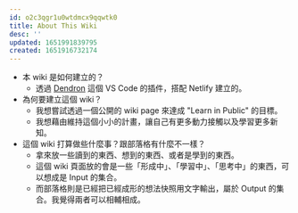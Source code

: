 ```yaml
---
id: o2c3qgr1u0wtdmcx9qqwtk0
title: About This Wiki
desc: ''
updated: 1651991839795
created: 1651916732174
---
```


- 本 wiki 是如何建立的？
	- 透過 [Dendron](https://www.dendron.so/) 這個 VS Code 的插件，搭配 Netlify 建立的。
- 為何要建立這個 wiki？
	- 我想嘗試透過一個公開的 wiki page 來達成 "Learn in Public" 的目標。
    - 我想藉由維持這個小小的計畫，讓自己有更多動力接觸以及學習更多新知。
- 這個 wiki 打算做些什麼事？跟部落格有什麼不一樣？
	- 拿來放一些讀到的東西、想到的東西、或者是學到的東西。
	- 這個 wiki 頁面放的會是一些「形成中」、「學習中」、「思考中」的東西，可以想成是 Input 的集合。
    - 而部落格則是已經把已經成形的想法快照用文字輸出，屬於 Output 的集合。我覺得兩者可以相輔相成。
